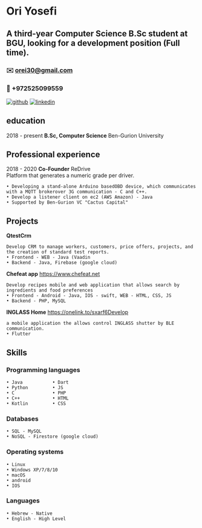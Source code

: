 # Ori Yosefi
## A third-year Computer Science B.Sc student at BGU, looking for a development position (Full time).
### ✉️ orei30@gmail.com
### 📱 +972525099559
[![github](https://cloud.githubusercontent.com/assets/17016297/18839843/0e06a67a-83d2-11e6-993a-b35a182500e0.png)][1]
[![linkedin](https://cloud.githubusercontent.com/assets/17016297/18839848/0fc7e74e-83d2-11e6-8c6a-277fc9d6e067.png)][2]
## education
2018 - present **B.Sc, Computer Science** Ben-Gurion University

## Professional experience
2018 - 2020 **Co-Founder** ReDrive <br/>
Platform that generates a numeric grade per driver.
```
• Developing a stand-alone Arduino basedOBD device, which communicates with a MQTT brokerover 3G communication - C and C++.
• Develop a listener client on ec2 (AWS Amazon) - Java
• Supported by Ben-Gurion VC "Cactus Capital"
```
## Projects
**QtestCrm**</br>
```
Develop CRM to manage workers, customers, price offers, projects, and the creation of standard test reports.
• Frontend - WEB - Java (Vaadin
• Backend - Java, Firebase (google cloud)
```
**Chefeat app** https://www.chefeat.net
```
Develop recipes mobile and web application that allows search by ingredients and food preferences
• Frontend - Android - Java, IOS - swift, WEB - HTML, CSS, JS
• Backend - PHP, MySQL
```
**INGLASS Home** https://onelink.to/sxarf6Develop
```
a mobile application the allows control INGLASS shutter by BLE communication.
• Flutter
```
## Skills
### Programming languages
```
• Java           • Dart
• Python         • JS
• C              • PHP
• C++            • HTML
• Kotlin         • CSS
```
### Databases
```
• SQL - MySQL
• NoSQL - Firestore (google cloud)
```
### Operating systems
```
• Linux
• Windows XP/7/8/10
• macOS
• android
• IOS
```
### Languages
```
• Hebrew - Native
• English - High Level
```

[1]: https://github.com/orei30/
[2]: https://www.linkedin.com/in/ori-yosefi-1b0899164/
